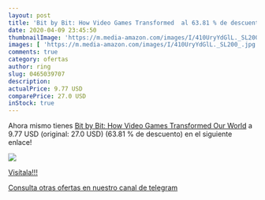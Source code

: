 ```yaml
---
layout: post
title: 'Bit by Bit: How Video Games Transformed  al 63.81 % de descuento'
date: 2020-04-09 23:45:50
thumbnailImage: 'https://m.media-amazon.com/images/I/410UryYdGlL._SL200_.jpg'
images: [ 'https://m.media-amazon.com/images/I/410UryYdGlL._SL200_.jpg' ]
comments: true
category: ofertas
author: ring
slug: 0465039707
description:
actualPrice: 9.77 USD
comparePrice: 27.0 USD
inStock: true
---
```


Ahora mismo tienes [Bit by Bit: How Video Games Transformed Our World](https://www.amazon.com/dp/0465039707/?tag=redken08-20) a 9.77 USD (original: 27.0 USD) (63.81 %  de descuento) en el siguiente enlace!

[![](https://m.media-amazon.com/images/I/410UryYdGlL._SL200_.jpg)](https://www.amazon.com/dp/0465039707/?tag=redken08-20)

[Visítala!!!](https://www.amazon.com/dp/0465039707/?tag=redken08-20)

[Consulta otras ofertas en nuestro canal de telegram](https://t.me/s/ofertas25)
